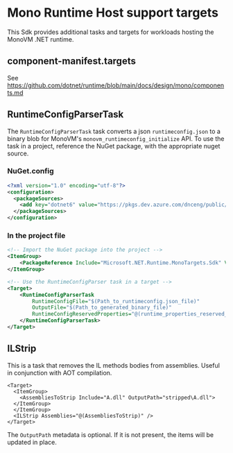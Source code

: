 # Mono Runtime Host support targets

This Sdk provides additional tasks and targets for workloads hosting the MonoVM .NET runtime.

## component-manifest.targets

See https://github.com/dotnet/runtime/blob/main/docs/design/mono/components.md

## RuntimeConfigParserTask
The `RuntimeConfigParserTask` task converts a json `runtimeconfig.json` to a binary blob for MonoVM's `monovm_runtimeconfig_initialize` API.
To use the task in a project, reference the NuGet package, with the appropriate nuget source.

### NuGet.config
```xml
<?xml version="1.0" encoding="utf-8"?>
<configuration>
  <packageSources>
    <add key="dotnet6" value="https://pkgs.dev.azure.com/dnceng/public/_packaging/dotnet6/nuget/v3/index.json" />
  </packageSources>
</configuration>
```

### In the project file
```xml
<!-- Import the NuGet package into the project -->
<ItemGroup>
    <PackageReference Include="Microsoft.NET.Runtime.MonoTargets.Sdk" Version="<desired-dotnet-6-sdk-version>" />
</ItemGroup>

<!-- Use the RuntimeConfigParser task in a target -->
<Target>
    <RuntimeConfigParserTask
        RuntimeConfigFile="$(Path_to_runtimeconfig.json_file)"
        OutputFile="$(Path_to_generated_binary_file)"
        RuntimeConfigReservedProperties="@(runtime_properties_reserved_by_host)">
    </RuntimeConfigParserTask>
</Target>
```

## ILStrip

This is a task that removes the IL methods bodies from assemblies.  Useful in conjunction with AOT compilation.

```
<Target>
  <ItemGroup>
    <AssembliesToStrip Include="A.dll" OutputPath="stripped\A.dll">
  </ItemGroup>
  </ItemGroup>
  <ILStrip Assemblies="@(AssembliesToStrip)" />
</Target>
```

The `OutputPath` metadata is optional. If it is not present, the items will be updated in place.
